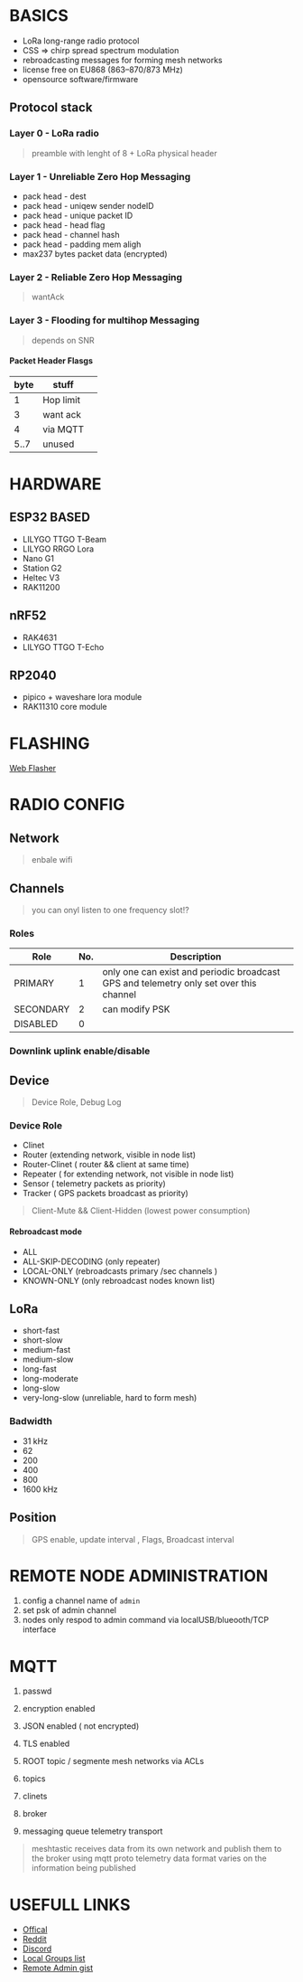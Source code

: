 # BASICS
* LoRa long-range radio protocol
* CSS => chirp spread spectrum modulation
* rebroadcasting messages for forming mesh networks
* license free on EU868 (863–870/873 MHz)
* opensource software/firmware
 

## Protocol stack

### Layer 0 - LoRa radio

> preamble with lenght of 8 + LoRa physical header

### Layer 1 - Unreliable Zero Hop Messaging

* pack head - dest
* pack head - uniqew sender nodeID
* pack head - unique packet ID
* pack head - head flag
* pack head - channel hash
* pack head - padding mem aligh
* max237 bytes packet data (encrypted)

### Layer 2 - Reliable Zero Hop Messaging
> wantAck

### Layer 3 - Flooding for multihop Messaging
> depends on SNR

#### Packet Header Flasgs
|byte|stuff||
|-|-|-|
|1| Hop limit|
|3 |want ack|
|4 | via MQTT|
|5..7 |unused|

# HARDWARE

## ESP32 BASED
* LILYGO TTGO T-Beam
* LILYGO RRGO Lora
* Nano G1
* Station G2
* Heltec V3
* RAK11200

## nRF52
* RAK4631
* LILYGO TTGO T-Echo

## RP2040
* pipico + waveshare lora module
* RAK11310 core module

# FLASHING

[Web Flasher](https://flasher.meshtastic.org/)

# RADIO CONFIG

## Network
> enbale wifi

## Channels
> you can onyl listen to one frequency slot!?

### Roles
|Role|No.|Description|
|-|-|-|
|PRIMARY | 1 |  only one can exist and periodic broadcast GPS and telemetry only set over this channel | 
|SECONDARY | 2 | can modify PSK |
| DISABLED | 0 | |

### Downlink uplink enable/disable

## Device
> Device Role, Debug Log

### Device Role
* Clinet
* Router (extending network, visible in node list)
* Router-Clinet ( router && client at same time)
* Repeater ( for extending network, not visible in node list)
* Sensor ( telemetry packets as priority)
* Tracker ( GPS packets broadcast as priority)

> Client-Mute && Client-Hidden (lowest power consumption)

#### Rebroadcast mode
* ALL 
* ALL-SKIP-DECODING (only repeater)
* LOCAL-ONLY (rebroadcasts primary /sec channels )
* KNOWN-ONLY (only rebroadcast nodes known list)

## LoRa

* short-fast
* short-slow
* medium-fast
* medium-slow
* long-fast
* long-moderate
* long-slow
* very-long-slow (unreliable, hard to form mesh)

### Badwidth

* 31 kHz
* 62
* 200
* 400
* 800
* 1600 kHz

## Position
> GPS enable, update interval , Flags, Broadcast interval

# REMOTE NODE ADMINISTRATION

1. config a channel name of `admin`
1. set psk of admin channel
1. nodes only respod to admin command via localUSB/blueooth/TCP interface

# MQTT

1. passwd
1. encryption enabled
1. JSON enabled ( not encrypted)
1. TLS enabled
1. ROOT topic / segmente mesh networks via ACLs

1. topics
1. clinets
1. broker
1. messaging queue telemetry transport

> meshtastic receives data from its own network and publish them to the broker using mqtt proto
> telemetry data format varies on the information being published


# USEFULL LINKS

* [Offical](https://meshtastic.org/)
* [Reddit](https://www.reddit.com/r/meshtastic/)
* [Discord](https://discord.com/invite/ktMAKGBnBs)
* [Local Groups list](https://github.com/meshtastic/meshtastic/blob/master/docs/community/local-groups.mdx)
* [Remote Admin gist](https://github.com/meshtastic/meshtastic/blob/master/docs/configuration/remote-admin.mdx)
